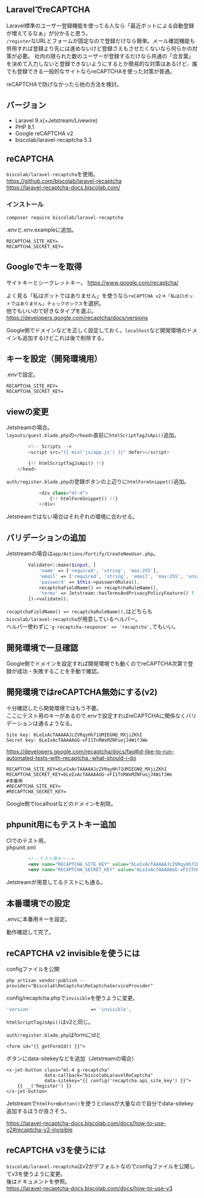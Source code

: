 LaravelでreCAPTCHA
----

Laravel標準のユーザー登録機能を使ってる人なら「最近ボットによる自動登録が増えてるなぁ」が分かると思う。  
`/register`なURLとフォームが固定なので登録だけなら簡単。メール確認機能も併用すれば登録より先には進めないけど登録さえもさせたくないなら何らかの対策が必要。 
社内の限られた数のユーザーが登録するだけなら共通の「合言葉」を決めて入力しないと登録できないようにするとか簡易的な対策はあるけど、誰でも登録できる一般的なサイトならreCAPTCHAを使った対策が普通。  

reCAPTCHAで防げなかったら他の方法を検討。

## バージョン
- Laravel 9.x(+Jetstream/Livewire)
- PHP 8.1
- Google reCAPTCHA v2
- biscolab/laravel-recaptcha 5.3

## reCAPTCHA
`biscolab/laravel-recaptcha`を使用。  
https://github.com/biscolab/laravel-recaptcha  
https://laravel-recaptcha-docs.biscolab.com/

### インストール
```
composer require biscolab/laravel-recaptcha
```

.envと.env.exampleに追加。
```
RECAPTCHA_SITE_KEY=
RECAPTCHA_SECRET_KEY=
```

## Googleでキーを取得
サイトキーとシークレットキー。
https://www.google.com/recaptcha/

よく見る「私はボットではありません」を使うなら`reCAPTCHA v2`→`「私はロボットではありません」チェックボックス`を選択。  
他でもいいので好きなタイプを選ぶ。  
https://developers.google.com/recaptcha/docs/versions

Google側でドメインなどを正しく設定しておく。`localhost`など開発環境のドメインも追加するけどこれは後で削除する。

## キーを設定（開発環境用）
.envで設定。
```
RECAPTCHA_SITE_KEY=
RECAPTCHA_SECRET_KEY=
```

## viewの変更
Jetstreamの場合。  
`layouts/guest.blade.php`の`</head>`直前に`htmlScriptTagJsApi()`追加。
```php
        <!-- Scripts -->
        <script src="{{ mix('js/app.js') }}" defer></script>

        {!! htmlScriptTagJsApi() !!}
    </head>
```

`auth/register.blade.php`の登録ボタンの上辺りに`htmlFormSnippet()`追加。
```php
            <div class="mt-4">
                {!! htmlFormSnippet() !!}
            </div>
```

Jetstreamではない場合はそれぞれの環境に合わせる。

## バリデーションの追加
Jetstreamの場合は`app/Actions/Fortify/CreateNewUser.php`。 
```php
        Validator::make($input, [
            'name' => ['required', 'string', 'max:255'],
            'email' => ['required', 'string', 'email', 'max:255', 'unique:users'],
            'password' => $this->passwordRules(),
            recaptchaFieldName() => recaptchaRuleName(),
            'terms' => Jetstream::hasTermsAndPrivacyPolicyFeature() ? ['required', 'accepted'] : '',
        ])->validate();
```

`recaptchaFieldName() => recaptchaRuleName(),`はどちらも`biscolab/laravel-recaptcha`が用意しているヘルパー。  
ヘルパー使わずに`'g-recaptcha-response' => 'recaptcha',`でもいい。

## 開発環境で一旦確認
Google側でドメインを設定すれば開発環境でも動くのでreCAPTCHA次第で登録が成功・失敗することを手動で確認。

## 開発環境ではreCAPTCHA無効にする(v2)
十分確認したら開発環境ではもう不要。  
ここにテスト用のキーがあるので.envで設定すればreCAPTCHAに関係なくバリデーションは通るようなる。
```
Site key: 6LeIxAcTAAAAAJcZVRqyHh71UMIEGNQ_MXjiZKhI
Secret key: 6LeIxAcTAAAAAGG-vFI1TnRWxMZNFuojJ4WifJWe
```
https://developers.google.com/recaptcha/docs/faq#id-like-to-run-automated-tests-with-recaptcha.-what-should-i-do

```
RECAPTCHA_SITE_KEY=6LeIxAcTAAAAAJcZVRqyHh71UMIEGNQ_MXjiZKhI
RECAPTCHA_SECRET_KEY=6LeIxAcTAAAAAGG-vFI1TnRWxMZNFuojJ4WifJWe
#本番用
#RECAPTCHA_SITE_KEY=
#RECAPTCHA_SECRET_KEY=
```

Google側でlocalhostなどのドメインを削除。

## phpunit用にもテストキー追加
CIでのテスト用。  
phpunit.xml
```xml
        <!--テスト用キー-->
        <env name="RECAPTCHA_SITE_KEY" value="6LeIxAcTAAAAAJcZVRqyHh71UMIEGNQ_MXjiZKhI"/>
        <env name="RECAPTCHA_SECRET_KEY" value="6LeIxAcTAAAAAGG-vFI1TnRWxMZNFuojJ4WifJWe"/>
```

Jetstreamが用意してるテストにも通る。

## 本番環境での設定
.envに本番用キーを設定。

動作確認して完了。

## reCAPTCHA v2 invisibleを使うには
configファイルを公開
```
php artisan vendor:publish --provider="Biscolab\ReCaptcha\ReCaptchaServiceProvider"
```
config/recaptcha.phpで`invisible`を使うように変更。
```php
'version'                      => 'invisible',
```

`htmlScriptTagJsApi()`はv2と同じ。

`auth/register.blade.php`はformにidと
```
<form id="{{ getFormId() }}">
```
ボタンにdata-sitekeyなどを追加（Jetstreamの場合）
```
<x-jet-button class="ml-4 g-recaptcha"
              data-callback="biscolabLaravelReCaptcha"
              data-sitekey="{{ config('recaptcha.api_site_key') }}">
    {{ __('Register') }}
</x-jet-button>
```
Jetstreamで`htmlFormButton()`を使うとclassが大量なので自分でdata-sitekey追加するほうが良さそう。

https://laravel-recaptcha-docs.biscolab.com/docs/how-to-use-v2#recaptcha-v2-invisible

## reCAPTCHA v3を使うには
`biscolab/laravel-recaptcha`はv2がデフォルトなのでconfigファイルを公開してv3を使うように変更。  
後はドキュメントを参照。  
https://laravel-recaptcha-docs.biscolab.com/docs/how-to-use-v3

